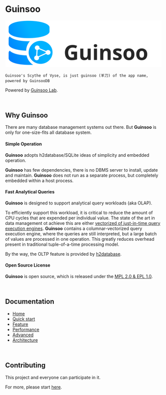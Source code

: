 # Guinsoo

![logo](./public/guinsoo-app.svg)

`Guinsoo's Scythe of Vyse, is just guinsoo (羊刀) of the app name, powered by GuinsooDB`

Powered by [Guinsoo Lab](https://guinsoolab.github.io/glab/).

<br/>

## Why Guinsoo

There are many database management systems out there. But **Guinsoo** is only for one-size-fits all
database system.

#### Simple Operation

**Guinsoo** adopts h2database/SQLite ideas of simplicity and embedded operation.

**Guinsoo** has few dependencies, there is no DBMS server to install, update and maintain. **Guinsoo** 
does not run as a separate process, but completely embedded within a host process. 

#### Fast Analytical Queries

**Guinsoo** is designed to support analytical query workloads (aka OLAP). 

To efficiently support this workload, it is critical to reduce the amount of CPU cycles that are expended 
per individual value. The state of the art in data management ot achieve this are either [vectorized of 
just-in-time query execution engines](https://www.vldb.org/pvldb/vol11/p2209-kersten.pdf). **Guinsoo** contains 
a columnar-vectorized query execution engine, where the queries are still interpreted, but a large batch
of values are processed in one operation. This greatly reduces overhead present in traditional tuple-of-a-time 
processing model.

By the way, the OLTP feature is provided by [h2database](https://www.h2database.com/html/main.html).

#### Open Source License

**Guinsoo** is open source, which is released under the 
[MPL 2.0 & EPL 1.0](https://github.com/ciusji/guinsoo/blob/master/LICENSE.txt).

<br/>

## Documentation

- [Home](./docs/home.md)
- [Quick start](./docs/quickstart.md)
- [Feature](./docs/features.md)
- [Performance](./docs/performance.md)
- [Advanced](./docs/advanced.md)
- [Architecture](./docs/architecture.md)

<br/>

## Contributing

This project and everyone can participate in it. 

For more, please start [here](https://github.com/ciusji/guinsoo).

<br/>